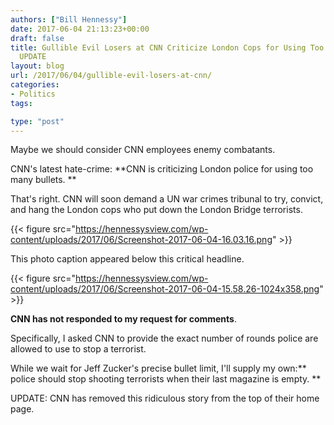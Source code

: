 ```yaml
---
authors: ["Bill Hennessy"]
date: 2017-06-04 21:13:23+00:00
draft: false
title: Gullible Evil Losers at CNN Criticize London Cops for Using Too Many Bullets.
  UPDATE
layout: blog
url: /2017/06/04/gullible-evil-losers-at-cnn/
categories:
- Politics
tags:

type: "post"
---
```


Maybe we should consider CNN employees enemy combatants.

CNN's latest hate-crime: **CNN is criticizing London police for using too many bullets. **

That's right. CNN will soon demand a UN war crimes tribunal to try, convict, and hang the London cops who put down the London Bridge terrorists.

{{< figure src="https://hennessysview.com/wp-content/uploads/2017/06/Screenshot-2017-06-04-16.03.16.png" >}}


This photo caption appeared below this critical headline.

{{< figure src="https://hennessysview.com/wp-content/uploads/2017/06/Screenshot-2017-06-04-15.58.26-1024x358.png" >}}


**CNN has not responded to my request for comments**.

Specifically, I asked CNN to provide the exact number of rounds police are allowed to use to stop a terrorist.

While we wait for Jeff Zucker's precise bullet limit, I'll supply my own:** police should stop shooting terrorists when their last magazine is empty. **

UPDATE: CNN has removed this ridiculous story from the top of their home page.
